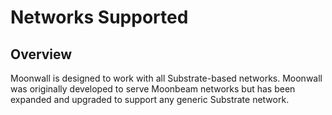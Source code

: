 # Networks Supported 

## Overview 
Moonwall is designed to work with all Substrate-based networks. Moonwall was originally developed to serve Moonbeam networks but has been expanded and upgraded to support any generic Substrate network. 

